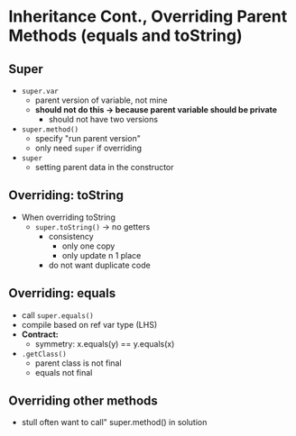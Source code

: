# Inheritance Cont., Overriding Parent Methods (equals and toString)

## Super
- `super.var`
    - parent version of variable, not mine
    - **should not do this -> because parent variable should be private**
        - should not have two versions
- `super.method()`
    - specify "run parent version"
    - only need `super` if overriding
- `super`
    - setting parent data in the constructor

## Overriding: toString
- When overriding toString
    - `super.toString()` -> no getters
        - consistency
            - only one copy
            - only update n 1 place
        - do not want duplicate code

## Overriding: equals
- call `super.equals()`
- compile based on ref var type (LHS)
- **Contract:**
    - symmetry: x.equals(y) == y.equals(x)
- `.getClass()`
    - parent class is not final
    - equals not final

## Overriding other methods
- stull often want to call" super.method() in solution